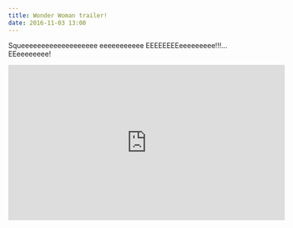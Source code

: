```yaml
---
title: Wonder Woman trailer!
date: 2016-11-03 13:00
---
```


Squeeeeeeeeeeeeeeeeeee eeeeeeeeeee EEEEEEEEeeeeeeeee!!!... EEeeeeeeee!

<iframe width="560" height="315" src="https://www.youtube.com/embed/1Q8fG0TtVAY" frameborder="0" allowfullscreen></iframe>